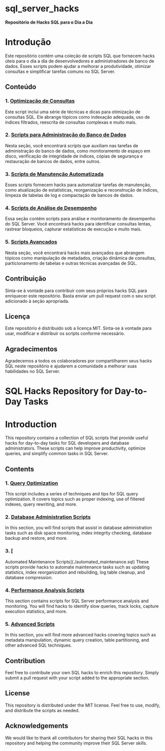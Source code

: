 # sql_server_hacks

**Repositório de Hacks SQL para o Dia a Dia**

# Introdução
Este repositório contém uma coleção de scripts SQL que fornecem hacks úteis para o dia a dia de desenvolvedores e administradores de banco de dados. Esses scripts podem ajudar a melhorar a produtividade, otimizar consultas e simplificar tarefas comuns no SQL Server.

## Conteúdo

### 1. [Optimização de Consultas](./optimizacao_consultas.sql)
Este script inclui uma série de técnicas e dicas para otimização de consultas SQL. Ele abrange tópicos como indexação adequada, uso de índices filtrados, reescrita de consultas complexas e muito mais.

### 2. [Scripts para Administração do Banco de Dados](./admin_banco_dados.sql)
Nesta seção, você encontrará scripts que auxiliam nas tarefas de administração do banco de dados, como monitoramento de espaço em disco, verificação de integridade de índices, cópias de segurança e restauração de bancos de dados, entre outros.

### 3. [Scripts de Manutenção Automatizada](./manutencao_automatizada.sql)
Esses scripts fornecem hacks para automatizar tarefas de manutenção, como atualização de estatísticas, reorganização e reconstrução de índices, limpeza de tabelas de log e compactação de bancos de dados.

### 4. [Scripts de Análise de Desempenho](./analise_desempenho.sql)
Essa seção contém scripts para análise e monitoramento de desempenho do SQL Server. Você encontrará hacks para identificar consultas lentas, rastrear bloqueios, capturar estatísticas de execução e muito mais.

### 5. [Scripts Avançados](./scripts_avancados.sql)
Nesta seção, você encontrará hacks mais avançados que abrangem tópicos como manipulação de metadados, criação dinâmica de consultas, particionamento de tabelas e outras técnicas avançadas de SQL.

## Contribuição
Sinta-se à vontade para contribuir com seus próprios hacks SQL para enriquecer este repositório. Basta enviar um pull request com o seu script adicionado à seção apropriada.

## Licença
Este repositório é distribuído sob a licença MIT. Sinta-se à vontade para usar, modificar e distribuir os scripts conforme necessário.

## Agradecimentos
Agradecemos a todos os colaboradores por compartilharem seus hacks SQL neste repositório e ajudarem a comunidade a melhorar suas habilidades no SQL Server.

# SQL Hacks Repository for Day-to-Day Tasks

# Introduction
This repository contains a collection of SQL scripts that provide useful hacks for day-to-day tasks for SQL developers and database administrators. These scripts can help improve productivity, optimize queries, and simplify common tasks in SQL Server.

## Contents

### 1. [Query Optimization](./query_optimization.sql)
This script includes a series of techniques and tips for SQL query optimization. It covers topics such as proper indexing, use of filtered indexes, query rewriting, and more.

### 2. [Database Administration Scripts](./database_administration.sql)
In this section, you will find scripts that assist in database administration tasks such as disk space monitoring, index integrity checking, database backup and restore, and more.

### 3. [

Automated Maintenance Scripts](./automated_maintenance.sql)
These scripts provide hacks to automate maintenance tasks such as updating statistics, index reorganization and rebuilding, log table cleanup, and database compression.

### 4. [Performance Analysis Scripts](./performance_analysis.sql)
This section contains scripts for SQL Server performance analysis and monitoring. You will find hacks to identify slow queries, track locks, capture execution statistics, and more.

### 5. [Advanced Scripts](./advanced_scripts.sql)
In this section, you will find more advanced hacks covering topics such as metadata manipulation, dynamic query creation, table partitioning, and other advanced SQL techniques.

## Contribution
Feel free to contribute your own SQL hacks to enrich this repository. Simply submit a pull request with your script added to the appropriate section.

## License
This repository is distributed under the MIT license. Feel free to use, modify, and distribute the scripts as needed.

## Acknowledgements
We would like to thank all contributors for sharing their SQL hacks in this repository and helping the community improve their SQL Server skills.
